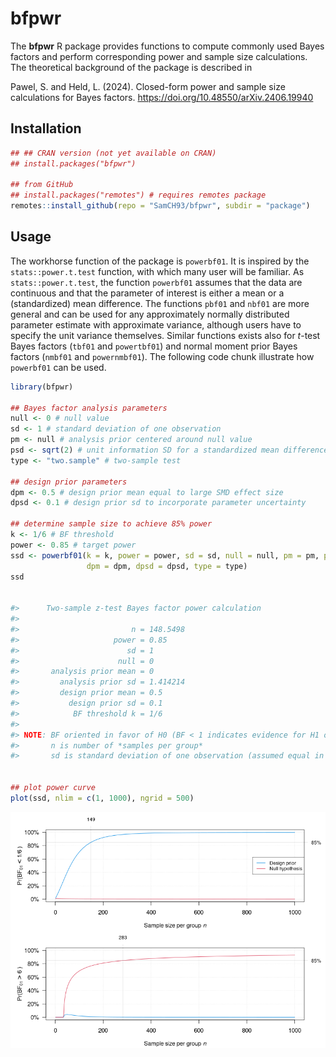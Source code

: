 # bfpwr

The **bfpwr** R package provides functions to compute commonly used Bayes
factors and perform corresponding power and sample size calculations. The
theoretical background of the package is described in 

Pawel, S. and Held, L. (2024). Closed-form power and sample size calculations
for Bayes factors. <https://doi.org/10.48550/arXiv.2406.19940>

## Installation

```r
## ## CRAN version (not yet available on CRAN)
## install.packages("bfpwr")

## from GitHub
## install.packages("remotes") # requires remotes package
remotes::install_github(repo = "SamCH93/bfpwr", subdir = "package")
```

## Usage

The workhorse function of the package is `powerbf01`. It is inspired by the
`stats::power.t.test` function, with which many user will be familiar. As
`stats::power.t.test`, the function `powerbf01` assumes that the data are
continuous and that the parameter of interest is either a mean or a
(standardized) mean difference. The functions `pbf01` and `nbf01` are more
general and can be used for any approximately normally distributed parameter
estimate with approximate variance, although users have to specify the unit
variance themselves. Similar functions exists also for *t*-test Bayes factors
(`tbf01` and `powertbf01`) and normal moment prior Bayes factors (`nmbf01` and
`powernmbf01`). The following code chunk illustrate how `powerbf01` can be used.



``` r
library(bfpwr)

## Bayes factor analysis parameters
null <- 0 # null value
sd <- 1 # standard deviation of one observation
pm <- null # analysis prior centered around null value
psd <- sqrt(2) # unit information SD for a standardized mean difference (SMD)
type <- "two.sample" # two-sample test

## design prior parameters
dpm <- 0.5 # design prior mean equal to large SMD effect size
dpsd <- 0.1 # design prior sd to incorporate parameter uncertainty

## determine sample size to achieve 85% power
k <- 1/6 # BF threshold
power <- 0.85 # target power
ssd <- powerbf01(k = k, power = power, sd = sd, null = null, pm = pm, psd = psd,
                 dpm = dpm, dpsd = dpsd, type = type)
ssd


#>      Two-sample z-test Bayes factor power calculation 
#> 
#>                         n = 148.5498
#>                     power = 0.85
#>                        sd = 1
#>                      null = 0
#>       analysis prior mean = 0
#>         analysis prior sd = 1.414214
#>         design prior mean = 0.5
#>           design prior sd = 0.1
#>            BF threshold k = 1/6
#> 
#> NOTE: BF oriented in favor of H0 (BF < 1 indicates evidence for H1 over H0)
#>       n is number of *samples per group*
#>       sd is standard deviation of one observation (assumed equal in both groups)


## plot power curve
plot(ssd, nlim = c(1, 1000), ngrid = 500)
``` 
![Power curves for obtaining evidence for the alternative (top plot) or the null hypothesis (bottom plot) under the design prior (blue curve) or the null hypothesis (red curve).](power.png)

<!-- png(filename = "power.png", width = 1*800, height = 1*600, pointsize = 15); plot(ssd, nlim = c(1, 1000), ngrid = 500); dev.off() -->

